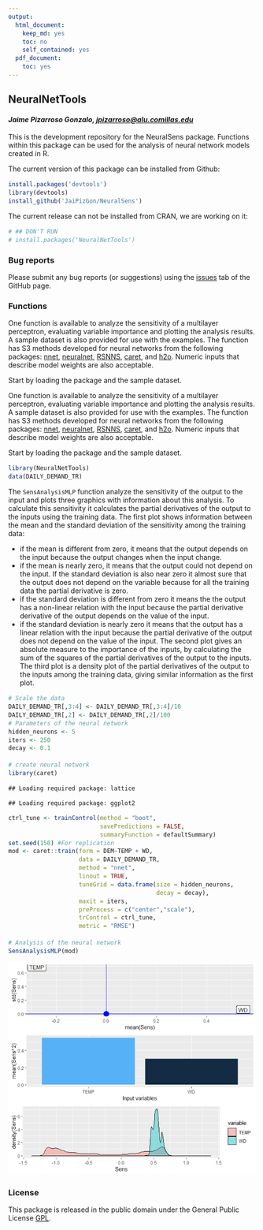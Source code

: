 ```yaml
---
output:
  html_document:
    keep_md: yes
    toc: no
    self_contained: yes
  pdf_document:
    toc: yes
---
```


## NeuralNetTools

#### *Jaime Pizarroso Gonzalo, jpizarroso@alu.comillas.edu*


This is the development repository for the NeuralSens package.  Functions within this package can be used for the analysis of neural network models created in R. 

The current version of this package can be installed from Github:


```r
install.packages('devtools')
library(devtools)
install_github('JaiPizGon/NeuralSens')
```

The current release can not be installed from CRAN, we are working on it:


```r
# ## DON'T RUN
# install.packages('NeuralNetTools')
```

### Bug reports

Please submit any bug reports (or suggestions) using the [issues](https://github.com/JaiPizGon/NeuralSens/issues) tab of the GitHub page.

### Functions


One function is available to analyze the sensitivity of a multilayer perceptron, 
evaluating variable importance and plotting the analysis results. A sample dataset is also provided for use with the examples. The function has S3 methods developed for neural networks from the following packages: [nnet](https://cran.r-project.org/package=nnet), [neuralnet](https://cran.r-project.org/package=neuralnet), [RSNNS](https://cran.r-project.org/package=RSNNS), [caret](https://cran.r-project.org/package=caret), and
[h2o](https://cran.r-project.org/package=h2o).  Numeric inputs that describe model weights are also acceptable. 
 
Start by loading the package and the sample dataset.



One function is available to analyze the sensitivity of a multilayer perceptron, evaluating variable importance and plotting the analysis results. A sample dataset is also provided for use with the examples. The function has S3 methods developed for neural networks from the following packages: [nnet](https://cran.r-project.org/package=nnet), [neuralnet](https://cran.r-project.org/package=neuralnet), [RSNNS](https://cran.r-project.org/package=RSNNS), [caret](https://cran.r-project.org/package=caret), and [h2o](https://cran.r-project.org/package=h2o).  Numeric inputs that describe model weights are also acceptable. 
 
Start by loading the package and the sample dataset.



```r
library(NeuralNetTools)
data(DAILY_DEMAND_TR)
```

The `SensAnalysisMLP` function analyze the sensitivity of the output to the input and  plots three graphics with information about this analysis. To calculate this sensitivity it calculates the partial derivatives of the output to the inputs using the training data. 
The first plot shows information between the mean and the standard deviation of the sensitivity among the training data:
- if the mean is different from zero, it means that the output depends on the input because the output changes when the input change.
- if the mean is nearly zero, it means that the output could not depend on the input. If the standard deviation is also near zero it almost sure that the output does not depend on the variable because for all the training data the partial derivative is zero.
- if the standard deviation is different from zero it means the the output has a non-linear relation with the input because the partial derivative derivative of the output depends on the value of the input.
- if the standard deviation is nearly zero it means that the output has a linear relation with the input because the partial derivative of the output does not depend on the value of the input.
The second plot gives an absolute measure to the importance of the inputs, by calculating the sum of the squares of the partial derivatives of the output to the inputs.
The third plot is a density plot of the partial derivatives of the output to the inputs among the training data, giving similar information as the first plot.



```r
# Scale the data
DAILY_DEMAND_TR[,3:4] <- DAILY_DEMAND_TR[,3:4]/10
DAILY_DEMAND_TR[,2] <- DAILY_DEMAND_TR[,2]/100
# Parameters of the neural network
hidden_neurons <- 5
iters <- 250
decay <- 0.1

# create neural network
library(caret)
```

```
## Loading required package: lattice
```

```
## Loading required package: ggplot2
```

```r
ctrl_tune <- trainControl(method = "boot",
                          savePredictions = FALSE,
                          summaryFunction = defaultSummary)
set.seed(150) #For replication
mod <- caret::train(form = DEM~TEMP + WD,
                    data = DAILY_DEMAND_TR,
                    method = "nnet",
                    linout = TRUE,
                    tuneGrid = data.frame(size = hidden_neurons,
                                          decay = decay),
                    maxit = iters,
                    preProcess = c("center","scale"),
                    trControl = ctrl_tune,
                    metric = "RMSE")

# Analysis of the neural network
SensAnalysisMLP(mod)
```

![](README_files/figure-html/unnamed-chunk-8-1.png)<!-- -->

### License

This package is released in the public domain under the General Public License [GPL](https://www.gnu.org/licenses/gpl-3.0.en.html). 
